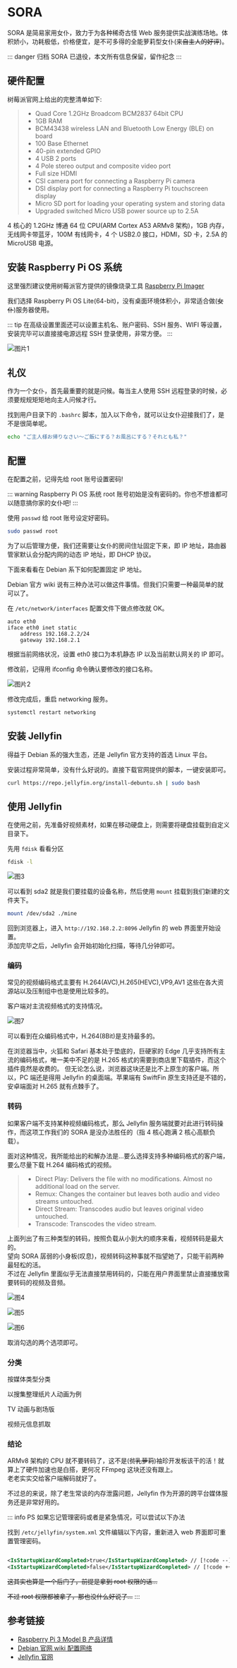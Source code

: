 # SORA

SORA 是简易家用女仆，致力于为各种稀奇古怪 Web 服务提供实战演练场地。体积娇小，功耗极低，价格便宜，是不可多得的全能萝莉型女仆(~~来自主人的好评~~)。

::: danger 归档
SORA 已退役，本文所有信息保留，留作纪念
:::

## 硬件配置

树莓派官网上给出的完整清单如下:

> - Quad Core 1.2GHz Broadcom BCM2837 64bit CPU
> - 1GB RAM
> - BCM43438 wireless LAN and Bluetooth Low Energy (BLE) on board
> - 100 Base Ethernet
> - 40-pin extended GPIO
> - 4 USB 2 ports
> - 4 Pole stereo output and composite video port
> - Full size HDMI
> - CSI camera port for connecting a Raspberry Pi camera
> - DSI display port for connecting a Raspberry Pi touchscreen display
> - Micro SD port for loading your operating system and storing data
> - Upgraded switched Micro USB power source up to 2.5A

4 核心的 1.2GHz 博通 64 位 CPU(ARM Cortex A53 ARMv8 架构)，1GB 内存，无线网卡带蓝牙，100M 有线网卡，4 个 USB2.0 接口，HDMI，SD 卡，2.5A 的 MicroUSB 电源。

## 安装 Raspberry Pi OS 系统

这里强烈建议使用树莓派官方提供的镜像烧录工具 [Raspberry Pi Imager](https://www.raspberrypi.com/software/)

我们选择 Raspberry Pi OS Lite(64-bit)，没有桌面环境体积小，非常适合做(~~女仆~~)服务器使用。

::: tip
在高级设置里面还可以设置主机名、账户密码、SSH 服务、WIFI 等设置，安装完毕可以直接接电源远程 SSH 登录使用，非常方便。
:::

![图片1](/img/sora/1.jpg)

## 礼仪

作为一个女仆，首先最重要的就是问候。每当主人使用 SSH 远程登录的时候，必须要规规矩矩地向主人问候才行。

找到用户目录下的 `.bashrc` 脚本，加入以下命令，就可以让女仆迎接我们了，是不是很简单呢。

```bash
echo "ご主人様お帰りなさい～ご飯にする？お風呂にする？それとも私？"
```

## 配置

在配置之前，记得先给 root 账号设置密码!

::: warning
Raspberry Pi OS 系统 root 账号初始是没有密码的。你也不想谁都可以随意搞你家的女仆吧!
:::

使用 `passwd` 给 root 账号设定好密码。

```bash
sudo passwd root
```

为了以后管理方便，我们还需要让女仆的房间住址固定下来，即 IP 地址，路由器管家默认会分配内网的动态 IP 地址，即 DHCP 协议。

下面来看看在 Debian 系下如何配置固定 IP 地址。

Debian 官方 wiki 说有三种办法可以做这件事情。但我们只需要一种最简单的就可以了。

在 `/etc/network/interfaces` 配置文件下做点修改就 OK。

```
auto eth0
iface eth0 inet static
    address 192.168.2.2/24
    gateway 192.168.2.1
```

根据当前网络状况，设置 eth0 接口为本机静态 IP 以及当前默认网关的 IP 即可。

修改前，记得用 ifconfig 命令确认要修改的接口名称。

![图片2](/img/sora/2.jpg)

修改完成后，重启 networking 服务。

```bash
systemctl restart networking
```

## 安装 Jellyfin

得益于 Debian 系的强大生态，还是 Jellyfin 官方支持的首选 Linux 平台。

安装过程非常简单，没有什么好说的。直接下载官网提供的脚本，一键安装即可。

```bash
curl https://repo.jellyfin.org/install-debuntu.sh | sudo bash
```

## 使用 Jellyfin

在使用之前，先准备好视频素材，如果在移动硬盘上，则需要将硬盘挂载到自定义目录下。

先用 `fdisk` 看看分区

```bash
fdisk -l
```

![图3](/img/sora/3.jpg)

可以看到 sda2 就是我们要挂载的设备名称，然后使用 `mount` 挂载到我们新建的文件夹下。

```bash
mount /dev/sda2 ./mine
```

回到浏览器上，进入 `http://192.168.2.2:8096` Jellyfin 的 web 界面里开始设置。  
添加完毕之后，Jellyfin 会开始初始化扫描，等待几分钟即可。

### 编码

常见的视频编码格式主要有 H.264(AVC),H.265(HEVC),VP9,AV1 这些在各大资源站以及压制组中也是使用比较多的。

客户端对主流视频格式的支持情况。

![图7](/img/sora/7.jpg)

可以看到在众编码格式中，H.264(8Bit)是支持最多的。

在浏览器当中，火狐和 Safari 基本处于垫底的，巨硬家的 Edge 几乎支持所有主流的编码格式，唯一美中不足的是 H.265 格式的需要到商店里下载插件，而这个插件竟然是收费的。
但无论怎么说，浏览器这块还是比不上原生的客户端。所以，PC 端还是得用 Jellyfin 的桌面端。苹果端有 SwiftFin 原生支持还是不错的，安卓端面对 H.265 就有点棘手了。

### 转码

如果客户端不支持某种视频编码格式，那么 Jellyfin 服务端就要对此进行转码操作，而这项工作我们的 SORA 是没办法胜任的（指 4 核心跑满 2 核心高额负载）。

面对这种情况，我所能给出的和解办法是...要么选择支持多种编码格式的客户端，要么尽量下载 H.264 编码格式的视频。

> - Direct Play: Delivers the file with no modifications. Almost no additional load on the server.
> - Remux: Changes the container but leaves both audio and video streams untouched.
> - Direct Stream: Transcodes audio but leaves original video untouched.
> - Transcode: Transcodes the video stream.

上面列出了有三种类型的转码，按照负载从小到大的顺序来看，视频转码是最大的。  
望向 SORA 孱弱的小身板(叹息)，视频转码这种事就不指望她了，只能干前两种最轻松的活。  
不过在 Jellyfin 里面似乎无法直接禁用转码的，只能在用户界面里禁止直接播放需要转码的视频及音频。

![图4](/img/sora/4.jpg)

![图5](/img/sora/5.jpg)

![图6](/img/sora/6.jpg)

取消勾选的两个选项即可。

### 分类

按媒体类型分类

以搜集整理纸片人动画为例

TV 动画与剧场版

视频元信息抓取

### 结论

ARMv8 架构的 CPU 就不要转码了，这不是(~~贫乳萝莉~~)袖珍开发板该干的活！就算上了硬件加速也是白搭，更何况 FFmpeg 这块还没有跟上。  
老老实实交给客户端解码就好了。

不过总的来说，除了老生常谈的内存泄露问题，Jellyfin 作为开源的跨平台媒体服务还是非常好用的。

::: info PS
如果忘记管理密码或者是紧急情况，可以尝试以下办法

找到 `/etc/jellyfin/system.xml` 文件编辑以下内容，重新进入 web 界面即可重置管理密码。

```xml

<IsStartupWizardCompleted>true</IsStartupWizardCompleted> // [!code --]
<IsStartupWizardCompleted>false</IsStartupWizardCompleted> // [!code ++]
```

~~这其实也算是一个后门了，前提是拿到 root 权限的话...~~

~~不过 root 权限都被拿了，那也没什么好说了...~~
:::

## 参考链接

- [Raspberry Pi 3 Model B 产品详情](https://www.raspberrypi.com/products/raspberry-pi-3-model-b/)
- [Debian 官网 wiki 配置网络](https://wiki.debian.org/NetworkConfiguration)
- [Jellyfin 官网](https://jellyfin.org/)
